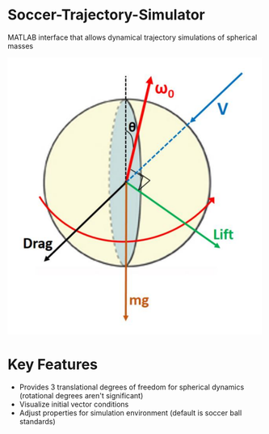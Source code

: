 # Soccer-Trajectory-Simulator
MATLAB interface that allows dynamical trajectory simulations of spherical masses

![Dynamics Diagram](docs/images/DynamicsDiagram.PNG)

# Key Features
* Provides 3 translational degrees of freedom for spherical dynamics (rotational degrees aren't significant)
* Visualize initial vector conditions
* Adjust properties for simulation environment (default is soccer ball standards)
